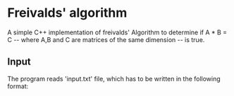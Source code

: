 # Freivalds' algorithm

A simple C++ implementation of freivalds' Algorithm to determine if A * B = C -- where A,B and C are
matrices of the same dimension -- is true.

## Input

The program reads 'input.txt' file, which has to be written in the following format:

<matrices dimension> <try count>
<A>
<B>
<C>
